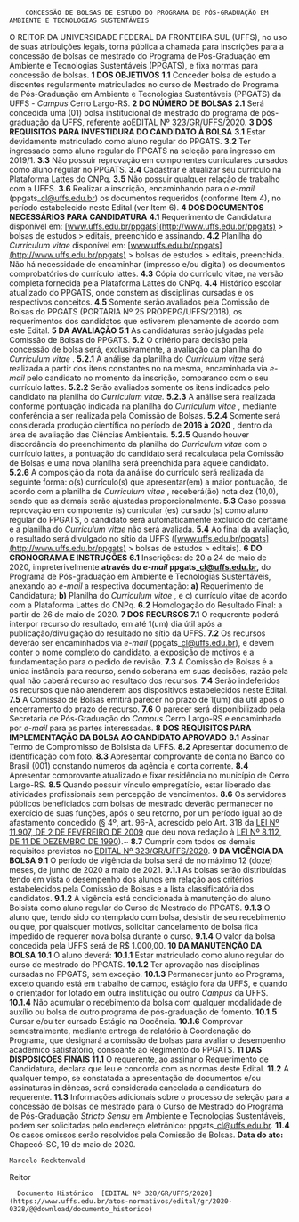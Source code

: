         CONCESSÃO DE BOLSAS DE ESTUDO DO PROGRAMA DE PÓS-GRADUAÇÃO EM AMBIENTE E TECNOLOGIAS SUSTENTÁVEIS  

 O REITOR DA UNIVERSIDADE FEDERAL DA FRONTEIRA SUL (UFFS), no uso de suas atribuições legais, torna pública a chamada para inscrições para a concessão de bolsas de mestrado do Programa de Pós-Graduação em Ambiente e Tecnologias Sustentáveis (PPGATS), e fixa normas para concessão de bolsas.     **1 DOS OBJETIVOS**   **1.1**  Conceder bolsa de estudo a discentes regularmente matriculados no curso de Mestrado do Programa de Pós-Graduação em Ambiente e Tecnologias Sustentáveis (PPGATS) da UFFS - *Campus*  Cerro Largo-RS.     **2 DO NÚMERO DE BOLSAS**   **2.1**  Será concedida uma (01) bolsa institucional de mestrado do programa de pós-graduação da UFFS, referente ao[EDITAL Nº 323/GR/UFFS/2020](https://www.uffs.edu.br/atos-normativos/edital/gr/2020-0323).     **3 DOS REQUISITOS PARA INVESTIDURA DO CANDIDATO À BOLSA**   **3.1**  Estar devidamente matriculado como aluno regular do PPGATS.  **3.2**  Ter ingressado como aluno regular do PPGATS na seleção para ingresso em 2019/1.  **3.3**  Não possuir reprovação em componentes curriculares cursados como aluno regular no PPGATS.  **3.4**  Cadastrar e atualizar seu currículo na Plataforma Lattes do CNPq.  **3.5**  Não possuir qualquer relação de trabalho com a UFFS.  **3.6**  Realizar a inscrição, encaminhando para o *e-mail*  (ppgats\_cl@uffs.edu.br) os documentos requeridos (conforme Item 4), no período estabelecido neste Edital (ver Item 6).     **4 DOS DOCUMENTOS NECESSÁRIOS PARA CANDIDATURA**   **4.1**  Requerimento de Candidatura disponível em: [www.uffs.edu.br/ppgats](http://www.uffs.edu.br/ppgats) > bolsas de estudos > editais, preenchido e assinando.  **4.2**  Planilha do *Curriculum vitae*  disponível em: [www.uffs.edu.br/ppgats](http://www.uffs.edu.br/ppgats) > bolsas de estudos > editais, preenchida. Não há necessidade de encaminhar (impresso e/ou digital) os documentos comprobatórios do currículo lattes.  **4.3**  Cópia do currículo vitae, na versão completa fornecida pela Plataforma Lattes do CNPq.  **4.4**  Histórico escolar atualizado do PPGATS, onde constem as disciplinas cursadas e os respectivos conceitos.  **4.5**  Somente serão avaliados pela Comissão de Bolsas do PPGATS (PORTARIA Nº 25 PROPEPG/UFFS/2018), os requerimentos dos candidatos que estiverem plenamente de acordo com este Edital.     **5 DA AVALIAÇÃO**   **5.1**  As candidaturas serão julgadas pela Comissão de Bolsas do PPGATS.  **5.2**  O critério para decisão pela concessão de bolsa será, exclusivamente, a avaliação da planilha do *Curriculum vitae* .  **5.2.1**  A análise da planilha do *Curriculum vitae*  será realizada a partir dos itens constantes no na mesma, encaminhada via *e-mail*  pelo candidato no momento da inscrição, comparando com o seu currículo lattes.  **5.2.2**  Serão avaliados somente os itens indicados pelo candidato na planilha do *Curriculum vitae.*   **5.2.3**  A análise será realizada conforme pontuação indicada na planilha do *Curriculum vitae* , mediante conferência a ser realizada pela Comissão de Bolsas.  **5.2.4**  Somente será considerada produção científica no período de **2016 à 2020** , dentro da área de avaliação das Ciências Ambientais.  **5.2.5**  Quando houver discordância do preenchimento da planilha do *Curriculum vitae*  com o currículo lattes, a pontuação do candidato será recalculada pela Comissão de Bolsas e uma nova planilha será preenchida para aquele candidato.  **5.2.6**  A composição da nota da análise do currículo será realizada da seguinte forma: o(s) currículo(s) que apresentar(em) a maior pontuação, de acordo com a planilha de *Curriculum vitae* , receberá(ão) nota dez (10,0), sendo que as demais serão ajustadas proporcionalmente.  **5.3**  Caso possua reprovação em componente (s) curricular (es) cursado (s) como aluno regular do PPGATS, o candidato será automaticamente excluído do certame e a planilha do *Curriculum vitae*  não será avaliada.  **5.4**  Ao final da avaliação, o resultado será divulgado no sítio da UFFS ([www.uffs.edu.br/ppgats](http://www.uffs.edu.br/ppgats) > bolsas de estudos > editais).     **6 DO CRONOGRAMA E INSTRUÇÕES**   **6.1**  Inscrições: de 20 a 24 de maio de 2020, impreterivelmente **através do *e-mail*  ppgats\_cl@uffs.edu.br,** do Programa de Pós-graduação em Ambiente e Tecnologias Sustentáveis, anexando ao *e-mail*  a respectiva documentação: **a)** Requerimento de Candidatura; **b)** Planilha do *Curriculum vitae* , e c) currículo vitae de acordo com a Plataforma Lattes do CNPq.  **6.2**  Homologação do Resultado Final: a partir de 26 de maio de 2020.     **7 DOS RECURSOS**   **7.1**  O requerente poderá interpor recurso do resultado, em até 1(um) dia útil após a publicação/divulgação do resultado no sítio da UFFS.  **7.2**  Os recursos deverão ser encaminhados via *e-mail*  (ppgats\_cl@uffs.edu.br), e devem conter o nome completo do candidato, a exposição de motivos e a fundamentação para o pedido de revisão.  **7.3**  A Comissão de Bolsas é a única instância para recurso, sendo soberana em suas decisões, razão pela qual não caberá recurso ao resultado dos recursos.  **7.4**  Serão indeferidos os recursos que não atenderem aos dispositivos estabelecidos neste Edital.  **7.5**  A Comissão de Bolsas emitirá parecer no prazo de 1(um) dia útil após o encerramento do prazo de recurso.  **7.6**  O parecer será disponibilizado pela Secretaria de Pós-Graduação do *Campus*  Cerro Largo-RS e encaminhado por *e-mail*  para as partes interessadas.     **8 DOS REQUISITOS PARA IMPLEMENTAÇÃO DA BOLSA AO CANDIDATO APROVADO**   **8.1**  Assinar Termo de Compromisso de Bolsista da UFFS.    **8.2**  Apresentar documento de identificação com foto.  **8.3**  Apresentar comprovante de conta no Banco do Brasil (001) constando números da agência e conta corrente.  **8.4**  Apresentar comprovante atualizado e fixar residência no município de Cerro Largo-RS.  **8.5**  Quando possuir vínculo empregatício, estar liberado das atividades profissionais sem percepção de vencimentos.  **8.6**  Os servidores públicos beneficiados com bolsas de mestrado deverão permanecer no exercício de suas funções, após o seu retorno, por um período igual ao de afastamento concedido (§ 4º, art. 96-A, acrescido pelo Art. 318 da [LEI Nº 11.907, DE 2 DE FEVEREIRO DE 2009](http://www.planalto.gov.br/ccivil_03/_Ato2007-2010/2009/Lei/L11907.htm) que deu nova redação à [LEI Nº 8.112, DE 11 DE DEZEMBRO DE 1990](http://www.planalto.gov.br/ccivil_03/LEIS/L8112cons.htm)).~  **8.7**  Cumprir com todos os demais requisitos previstos no [EDITAL Nº 323/GR/UFFS/2020](https://www.uffs.edu.br/atos-normativos/edital/gr/2020-0323).     **9 DA VIGÊNCIA DA BOLSA**   **9.1**  O período de vigência da bolsa será de no máximo 12 (doze) meses, de junho de 2020 a maio de 2021.  **9.1.1**  As bolsas serão distribuídas tendo em vista o desempenho dos alunos em relação aos critérios estabelecidos pela Comissão de Bolsas e a lista classificatória dos candidatos.  **9.1.2**  A vigência está condicionada à manutenção do aluno Bolsista como aluno regular do Curso de Mestrado do PPGATS.  **9.1.3**  O aluno que, tendo sido contemplado com bolsa, desistir de seu recebimento ou que, por quaisquer motivos, solicitar cancelamento de bolsa fica impedido de requerer nova bolsa durante o curso.  **9.1.4**  O valor da bolsa concedida pela UFFS será de R$ 1.000,00.     **10 DA MANUTENÇÃO DA BOLSA**   **10.1**  O aluno deverá:  **10.1.1**  Estar matriculado como aluno regular do curso de mestrado do PPGATS.  **10.1.2**  Ter aprovação nas disciplinas cursadas no PPGATS, sem exceção.  **10.1.3**  Permanecer junto ao Programa, exceto quando está em trabalho de campo, estágio fora da UFFS, e quando o orientador for lotado em outra instituição ou outro *Campus*  da UFFS.  **10.1.4**  Não acumular o recebimento da bolsa com qualquer modalidade de auxílio ou bolsa de outro programa de pós-graduação de fomento.  **10.1.5**  Cursar e/ou ter cursado Estágio na Docência.  **10.1.6**  Comprovar semestralmente, mediante entrega de relatório à Coordenação do Programa, que designará a comissão de bolsas para avaliar o desempenho acadêmico satisfatório, consoante ao Regimento do PPGATS.     **11 DAS DISPOSIÇÕES FINAIS**   **11.1**  O requerente, ao assinar o Requerimento de Candidatura, declara que leu e concorda com as normas deste Edital.  **11.2**  A qualquer tempo, se constatada a apresentação de documentos e/ou assinaturas inidôneas, será considerada cancelada a candidatura do requerente.  **11.3**  Informações adicionais sobre o processo de seleção para a concessão de bolsas de mestrado para o Curso de Mestrado do Programa de Pós-Graduação *Stricto Sensu*  em Ambiente e Tecnologias Sustentáveis, podem ser solicitadas pelo endereço eletrônico: ppgats\_cl@uffs.edu.br.  **11.4**  Os casos omissos serão resolvidos pela Comissão de Bolsas.        **Data do ato:** Chapecó-SC, 19 de maio de 2020.   
 

    Marcelo Recktenvald   
 Reitor 

      Documento Histórico  [EDITAL Nº 328/GR/UFFS/2020](https://www.uffs.edu.br/atos-normativos/edital/gr/2020-0328/@@download/documento_historico)     
      